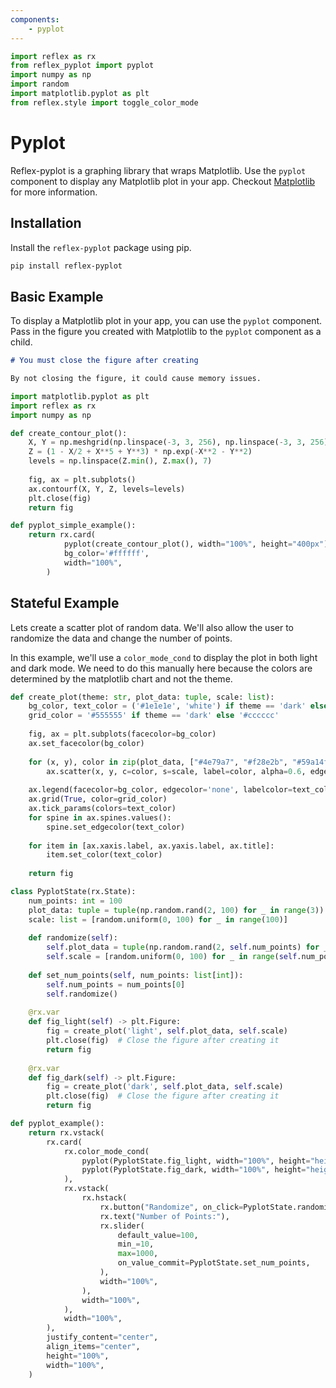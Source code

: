 ```yaml
---
components:
    - pyplot
---
```


```python exec
import reflex as rx
from reflex_pyplot import pyplot
import numpy as np
import random
import matplotlib.pyplot as plt
from reflex.style import toggle_color_mode
```

# Pyplot

Reflex-pyplot is a graphing library that wraps Matplotlib. Use the `pyplot` component to display any Matplotlib plot in your app. Checkout [Matplotlib](https://matplotlib.org/) for more information.


## Installation

Install the `reflex-pyplot` package using pip.

```bash
pip install reflex-pyplot
```

## Basic Example

To display a Matplotlib plot in your app, you can use the `pyplot` component. Pass in the figure you created with Matplotlib to the `pyplot` component as a child.

```md alert info
# You must close the figure after creating 

By not closing the figure, it could cause memory issues.
```

```python demo exec
import matplotlib.pyplot as plt
import reflex as rx
import numpy as np

def create_contour_plot():
    X, Y = np.meshgrid(np.linspace(-3, 3, 256), np.linspace(-3, 3, 256))
    Z = (1 - X/2 + X**5 + Y**3) * np.exp(-X**2 - Y**2)
    levels = np.linspace(Z.min(), Z.max(), 7)
    
    fig, ax = plt.subplots()
    ax.contourf(X, Y, Z, levels=levels)
    plt.close(fig)
    return fig

def pyplot_simple_example():
    return rx.card(
            pyplot(create_contour_plot(), width="100%", height="400px"),
            bg_color='#ffffff',
            width="100%",
        )
```

## Stateful Example

Lets create a scatter plot of random data. We'll also allow the user to randomize the data and change the number of points. 

In this example, we'll use a `color_mode_cond` to display the plot in both light and dark mode. We need to do this manually here because the colors are determined by the matplotlib chart and not the theme.

```python demo exec
def create_plot(theme: str, plot_data: tuple, scale: list):
    bg_color, text_color = ('#1e1e1e', 'white') if theme == 'dark' else ('white', 'black')
    grid_color = '#555555' if theme == 'dark' else '#cccccc'
    
    fig, ax = plt.subplots(facecolor=bg_color)
    ax.set_facecolor(bg_color)
    
    for (x, y), color in zip(plot_data, ["#4e79a7", "#f28e2b", "#59a14f"]):
        ax.scatter(x, y, c=color, s=scale, label=color, alpha=0.6, edgecolors="none")
    
    ax.legend(facecolor=bg_color, edgecolor='none', labelcolor=text_color)
    ax.grid(True, color=grid_color)
    ax.tick_params(colors=text_color)
    for spine in ax.spines.values():
        spine.set_edgecolor(text_color)
    
    for item in [ax.xaxis.label, ax.yaxis.label, ax.title]:
        item.set_color(text_color)
    
    return fig

class PyplotState(rx.State):
    num_points: int = 100
    plot_data: tuple = tuple(np.random.rand(2, 100) for _ in range(3))
    scale: list = [random.uniform(0, 100) for _ in range(100)]
    
    def randomize(self):
        self.plot_data = tuple(np.random.rand(2, self.num_points) for _ in range(3))
        self.scale = [random.uniform(0, 100) for _ in range(self.num_points)]
    
    def set_num_points(self, num_points: list[int]):
        self.num_points = num_points[0]
        self.randomize()
    
    @rx.var
    def fig_light(self) -> plt.Figure:
        fig = create_plot('light', self.plot_data, self.scale)
        plt.close(fig)  # Close the figure after creating it
        return fig
    
    @rx.var
    def fig_dark(self) -> plt.Figure:
        fig = create_plot('dark', self.plot_data, self.scale)
        plt.close(fig)  # Close the figure after creating it
        return fig

def pyplot_example():
    return rx.vstack(
        rx.card(
            rx.color_mode_cond(
                pyplot(PyplotState.fig_light, width="100%", height="height"),
                pyplot(PyplotState.fig_dark, width="100%", height="height"),
            ),
            rx.vstack(
                rx.hstack(  
                    rx.button("Randomize", on_click=PyplotState.randomize),
                    rx.text("Number of Points:"),
                    rx.slider(
                        default_value=100,
                        min_=10,
                        max=1000,
                        on_value_commit=PyplotState.set_num_points,
                    ),
                    width="100%",
                ),
                width="100%",
            ),
            width="100%",
        ),
        justify_content="center",
        align_items="center",
        height="100%",
        width="100%",
    )
```